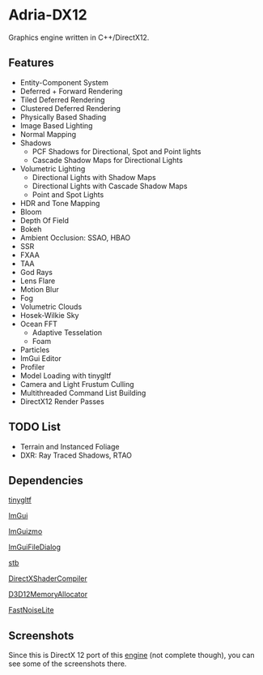 # Adria-DX12

Graphics engine written in C++/DirectX12. 
## Features
* Entity-Component System
* Deferred + Forward Rendering 
* Tiled Deferred Rendering 
* Clustered Deferred Rendering
* Physically Based Shading
* Image Based Lighting
* Normal Mapping
* Shadows
    - PCF Shadows for Directional, Spot and Point lights
    - Cascade Shadow Maps for Directional Lights
* Volumetric Lighting
    - Directional Lights with Shadow Maps
    - Directional Lights with Cascade Shadow Maps
    - Point and Spot Lights 
* HDR and Tone Mapping
* Bloom
* Depth Of Field
* Bokeh
* Ambient Occlusion: SSAO, HBAO
* SSR
* FXAA
* TAA
* God Rays
* Lens Flare
* Motion Blur
* Fog
* Volumetric Clouds
* Hosek-Wilkie Sky
* Ocean FFT
    - Adaptive Tesselation
    - Foam
* Particles
* ImGui Editor
* Profiler
* Model Loading with tinygltf
* Camera and Light Frustum Culling
* Multithreaded Command List Building
* DirectX12 Render Passes

## TODO List
* Terrain and Instanced Foliage
* DXR: Ray Traced Shadows, RTAO


## Dependencies
[tinygltf](https://github.com/syoyo/tinygltf)

[ImGui](https://github.com/ocornut/imgui)

[ImGuizmo](https://github.com/CedricGuillemet/ImGuizmo)

[ImGuiFileDialog](https://github.com/aiekick/ImGuiFileDialog)

[stb](https://github.com/nothings/stb)

[DirectXShaderCompiler](https://github.com/microsoft/DirectXShaderCompiler)

[D3D12MemoryAllocator](https://github.com/GPUOpen-LibrariesAndSDKs/D3D12MemoryAllocator)

[FastNoiseLite](https://github.com/Auburn/FastNoiseLite)

## Screenshots

Since this is DirectX 12 port of this [engine](https://github.com/mate286/Adria-DX11)
(not complete though), you can see some of the screenshots there.
